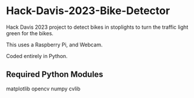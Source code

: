 # Hack-Davis-2023-Bike-Detector
Hack Davis 2023 project to detect bikes in stoplights to turn the traffic light green for the bikes.

This uses a Raspberry Pi, and Webcam.

Coded entirely in Python.

## Required Python Modules

matplotlib
opencv
numpy
cvlib

##